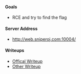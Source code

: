 #### Goals
 * RCE and try to find the flag

#### Server Address
 * http://web.sniperoj.com:10004/

#### Writeups
 * [Offical Writeup]()
 * [Other Writeup]()

